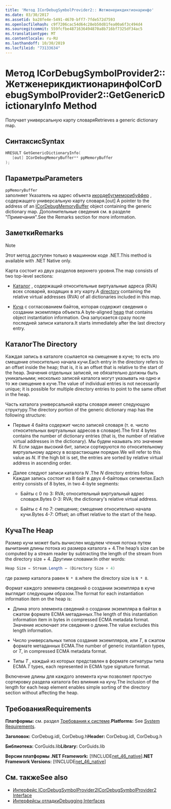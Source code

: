 ```yaml
---
title: 'Метод ICorDebugSymbolProvider2:: Жетженерикдиктионаринфо'
ms.date: 03/30/2017
ms.assetid: ba28fe4e-5491-4670-bff7-7fde572d7593
ms.openlocfilehash: c9f7206cac54d64c28eb50d81fea00a6f3c494d4
ms.sourcegitcommit: 559fcfbe4871636494870a8b716bf7325df34ac5
ms.translationtype: MT
ms.contentlocale: ru-RU
ms.lasthandoff: 10/30/2019
ms.locfileid: "73133634"
---
```

# <a name="icordebugsymbolprovider2getgenericdictionaryinfo-method"></a><span data-ttu-id="0e98f-102">Метод ICorDebugSymbolProvider2:: Жетженерикдиктионаринфо</span><span class="sxs-lookup"><span data-stu-id="0e98f-102">ICorDebugSymbolProvider2::GetGenericDictionaryInfo Method</span></span>

<span data-ttu-id="0e98f-103">Получает универсальную карту словаря</span><span class="sxs-lookup"><span data-stu-id="0e98f-103">Retrieves a generic dictionary map.</span></span>

## <a name="syntax"></a><span data-ttu-id="0e98f-104">Синтаксис</span><span class="sxs-lookup"><span data-stu-id="0e98f-104">Syntax</span></span>

```cpp
HRESULT GetGenericDictionaryInfo(
   [out] ICorDebugMemoryBuffer** ppMemoryBuffer
);
```

## <a name="parameters"></a><span data-ttu-id="0e98f-105">Параметры</span><span class="sxs-lookup"><span data-stu-id="0e98f-105">Parameters</span></span>

`ppMemoryBuffer`\
<span data-ttu-id="0e98f-106">заполняет Указатель на адрес объекта [икордебугмеморибуффер](../../../../docs/framework/unmanaged-api/debugging/icordebugmemorybuffer-interface.md) , содержащего универсальную карту словаря.</span><span class="sxs-lookup"><span data-stu-id="0e98f-106">[out] A pointer to the address of an [ICorDebugMemoryBuffer](../../../../docs/framework/unmanaged-api/debugging/icordebugmemorybuffer-interface.md) object containing the generic dictionary map.</span></span> <span data-ttu-id="0e98f-107">Дополнительные сведения см. в разделе "Примечания".</span><span class="sxs-lookup"><span data-stu-id="0e98f-107">See the Remarks section for more information.</span></span>

## <a name="remarks"></a><span data-ttu-id="0e98f-108">Заметки</span><span class="sxs-lookup"><span data-stu-id="0e98f-108">Remarks</span></span>

> [!NOTE]
> <span data-ttu-id="0e98f-109">Этот метод доступен только в машинном коде .NET.</span><span class="sxs-lookup"><span data-stu-id="0e98f-109">This method is available with .NET Native only.</span></span>

<span data-ttu-id="0e98f-110">Карта состоит из двух разделов верхнего уровня.</span><span class="sxs-lookup"><span data-stu-id="0e98f-110">The map consists of two top-level sections:</span></span>

- <span data-ttu-id="0e98f-111">[Каталог](#Directory) , содержащий относительные виртуальные адреса (RVA) всех словарей, входящих в эту карту.</span><span class="sxs-lookup"><span data-stu-id="0e98f-111">A [directory](#Directory) containing the relative virtual addresses (RVA) of all dictionaries included in this map.</span></span>

- <span data-ttu-id="0e98f-112">[Куча](#Heap) с согласованием байтов, которая содержит сведения о создании экземпляра объекта.</span><span class="sxs-lookup"><span data-stu-id="0e98f-112">A byte-aligned [heap](#Heap) that contains object instantiation information.</span></span> <span data-ttu-id="0e98f-113">Она запускается сразу после последней записи каталога.</span><span class="sxs-lookup"><span data-stu-id="0e98f-113">It starts immediately after the last directory entry.</span></span>

<a name="Directory"></a>

## <a name="the-directory"></a><span data-ttu-id="0e98f-114">Каталог</span><span class="sxs-lookup"><span data-stu-id="0e98f-114">The Directory</span></span>

<span data-ttu-id="0e98f-115">Каждая запись в каталоге ссылается на смещение в куче; то есть это смещение относительно начала кучи.</span><span class="sxs-lookup"><span data-stu-id="0e98f-115">Each entry in the directory refers to an offset inside the heap; that is, it is an offset that is relative to the start of the heap.</span></span> <span data-ttu-id="0e98f-116">Значения отдельных записей, не обязательно должны быть уникальными; несколько записей каталога могут указывать на одно и то же смещение в куче.</span><span class="sxs-lookup"><span data-stu-id="0e98f-116">The value of individual entries is not necessarily unique; it is possible for multiple directory entries to point to the same offset in the heap.</span></span>

<span data-ttu-id="0e98f-117">Часть каталога универсальной карты словаря имеет следующую структуру.</span><span class="sxs-lookup"><span data-stu-id="0e98f-117">The directory portion of the generic dictionary map has the following structure:</span></span>

- <span data-ttu-id="0e98f-118">Первые 4 байта содержит число записей словаря (т. е. число относительных виртуальных адресов в словаре).</span><span class="sxs-lookup"><span data-stu-id="0e98f-118">The first 4 bytes contains the number of dictionary entries (that is, the number of relative virtual addresses in the dictionary).</span></span> <span data-ttu-id="0e98f-119">Мы будем называть это значение *N*. Если задан высокий бит, записи сортируются по относительному виртуальному адресу в возрастающем порядке.</span><span class="sxs-lookup"><span data-stu-id="0e98f-119">We will refer to this value as *N*. If the high bit is set, the entries are sorted by relative virtual address in ascending order.</span></span>

- <span data-ttu-id="0e98f-120">Далее следуют записи каталога *N* .</span><span class="sxs-lookup"><span data-stu-id="0e98f-120">The *N* directory entries follow.</span></span> <span data-ttu-id="0e98f-121">Каждая запись состоит из 8 байт в двух 4-байтовых сегментах.</span><span class="sxs-lookup"><span data-stu-id="0e98f-121">Each entry consists of 8 bytes, in two 4-byte segments:</span></span>

  - <span data-ttu-id="0e98f-122">Байты с 0 по 3: RVA; относительный виртуальный адрес словаря.</span><span class="sxs-lookup"><span data-stu-id="0e98f-122">Bytes 0-3: RVA; the dictionary's relative virtual address.</span></span>

  - <span data-ttu-id="0e98f-123">Байты с 4 по 7: смещение; смещение относительно начала кучи.</span><span class="sxs-lookup"><span data-stu-id="0e98f-123">Bytes 4-7: Offset; an offset relative to the start of the heap.</span></span>

<a name="Heap"></a>

## <a name="the-heap"></a><span data-ttu-id="0e98f-124">Куча</span><span class="sxs-lookup"><span data-stu-id="0e98f-124">The Heap</span></span>

<span data-ttu-id="0e98f-125">Размер кучи может быть вычислен модулем чтения потока путем вычитания длины потока из размера каталога + 4.</span><span class="sxs-lookup"><span data-stu-id="0e98f-125">The heap’s size can be computed by a stream reader by subtracting the length of the stream from the directory size + 4.</span></span> <span data-ttu-id="0e98f-126">Другими словами:</span><span class="sxs-lookup"><span data-stu-id="0e98f-126">In other words:</span></span>

```csharp
Heap Size = Stream.Length – (Directory Size + 4)
```

<span data-ttu-id="0e98f-127">где размер каталога равен `N * 8`.</span><span class="sxs-lookup"><span data-stu-id="0e98f-127">where the directory size is `N * 8`.</span></span>

<span data-ttu-id="0e98f-128">Формат каждого элемента сведений о создании экземпляра в куче выглядит следующим образом.</span><span class="sxs-lookup"><span data-stu-id="0e98f-128">The format for each instantiation information item on the heap is:</span></span>

- <span data-ttu-id="0e98f-129">Длина этого элемента сведений о создании экземпляра в байтах в сжатом формате ECMA метаданных.</span><span class="sxs-lookup"><span data-stu-id="0e98f-129">The length of this instantiation information item in bytes in compressed ECMA metadata format.</span></span> <span data-ttu-id="0e98f-130">Значение исключает эти сведения о длине.</span><span class="sxs-lookup"><span data-stu-id="0e98f-130">The value excludes this length information.</span></span>

- <span data-ttu-id="0e98f-131">Число универсальных типов создания экземпляров, или *T*, в сжатом формате метаданных ECMA.</span><span class="sxs-lookup"><span data-stu-id="0e98f-131">The number of generic instantiation types, or *T*, in compressed ECMA metadata format.</span></span>

- <span data-ttu-id="0e98f-132">Типы *T* , каждый из которых представлен в формате сигнатуры типа ECMA.</span><span class="sxs-lookup"><span data-stu-id="0e98f-132">*T* types, each represented in ECMA type signature format.</span></span>

<span data-ttu-id="0e98f-133">Включение длины для каждого элемента кучи позволяет простую сортировку раздела каталога без влияния на кучу.</span><span class="sxs-lookup"><span data-stu-id="0e98f-133">The inclusion of the length for each heap element enables simple sorting of the directory section without affecting the heap.</span></span>

## <a name="requirements"></a><span data-ttu-id="0e98f-134">Требования</span><span class="sxs-lookup"><span data-stu-id="0e98f-134">Requirements</span></span>

<span data-ttu-id="0e98f-135">**Платформы:** см. раздел [Требования к системе](../../../../docs/framework/get-started/system-requirements.md).</span><span class="sxs-lookup"><span data-stu-id="0e98f-135">**Platforms:** See [System Requirements](../../../../docs/framework/get-started/system-requirements.md).</span></span>

<span data-ttu-id="0e98f-136">**Заголовок:** CorDebug.idl, CorDebug.h</span><span class="sxs-lookup"><span data-stu-id="0e98f-136">**Header:** CorDebug.idl, CorDebug.h</span></span>

<span data-ttu-id="0e98f-137">**Библиотека:** CorGuids.lib</span><span class="sxs-lookup"><span data-stu-id="0e98f-137">**Library:** CorGuids.lib</span></span>

<span data-ttu-id="0e98f-138">**Версии платформы .NET Framework:** [!INCLUDE[net_46_native](../../../../includes/net-46-native-md.md)]</span><span class="sxs-lookup"><span data-stu-id="0e98f-138">**.NET Framework Versions:** [!INCLUDE[net_46_native](../../../../includes/net-46-native-md.md)]</span></span>

## <a name="see-also"></a><span data-ttu-id="0e98f-139">См. также</span><span class="sxs-lookup"><span data-stu-id="0e98f-139">See also</span></span>

- [<span data-ttu-id="0e98f-140">Интерфейс ICorDebugSymbolProvider2</span><span class="sxs-lookup"><span data-stu-id="0e98f-140">ICorDebugSymbolProvider2 Interface</span></span>](../../../../docs/framework/unmanaged-api/debugging/icordebugsymbolprovider2-interface.md)
- [<span data-ttu-id="0e98f-141">Интерфейсы отладки</span><span class="sxs-lookup"><span data-stu-id="0e98f-141">Debugging Interfaces</span></span>](../../../../docs/framework/unmanaged-api/debugging/debugging-interfaces.md)
